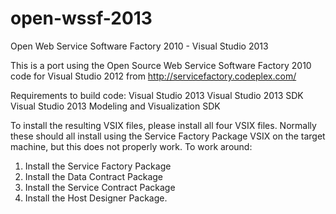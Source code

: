 # open-wssf-2013
Open Web Service Software Factory 2010 - Visual Studio 2013

This is a port using the Open Source Web Service Software Factory 2010 code for Visual Studio 2012 from 
http://servicefactory.codeplex.com/

Requirements to build code:
Visual Studio 2013
Visual Studio 2013 SDK
Visual Studio 2013 Modeling and Visualization SDK

To install the resulting VSIX files, please install all four VSIX files. Normally these should all install using the Service Factory Package VSIX on the target machine, but this does not properly work. To work around:
1) Install the Service Factory Package
2) Install the Data Contract Package
3) Install the Service Contract Package
4) Install the Host Designer Package.
